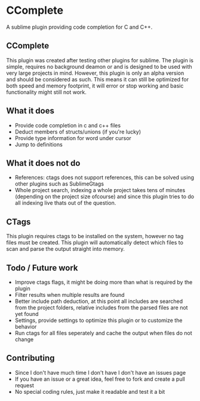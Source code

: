 # CComplete

A sublime plugin providing code completion for C and C++.

## CComplete

This plugin was created after testing other plugins for sublime. The plugin is simple, requires no background deamon or and is designed to be used with very large projects in mind. However, this plugin is only an alpha version and should be considered as such. This means it can still be optimized for both speed and memory footprint, it will error or stop working and basic functionality might still not work.

## What it does

- Provide code completion in c and c++ files
- Deduct members of structs/unions (if you're lucky)
- Provide type information for word under cursor
- Jump to definitions

## What it does not do

- References: ctags does not support references, this can be solved using other plugins such as SublimeGtags
- Whole project search, indexing a whole project takes tens of minutes (depending on the project size ofcourse) and since this plugin tries to do all indexing live thats out of the question.

## CTags

This plugin requires ctags to be installed on the system, however no tag files must be created. This plugin will automatically detect which files to scan and parse the output straight into memory.

## Todo / Future work
- Improve ctags flags, it might be doing more than what is required by the plugin
- Filter results when multiple results are found
- Better include path deduction, at this point all includes are searched from the project folders, relative includes from the parsed files are not yet found
- Settings, provide settings to optimize this plugin or to customize the behavior
- Run ctags for all files seperately and cache the output when files do not change

## Contributing
- Since I don't have much time I don't have I don't have an issues page
- If you have an issue or a great idea, feel free to fork and create a pull request
- No special coding rules, just make it readable and test it a bit
